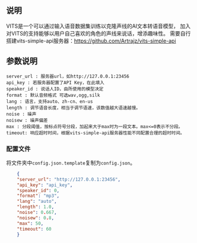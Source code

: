 ## 说明
VITS是一个可以通过输入语音数据集训练以克隆声线的AI文本转语音模型，
加入对VITS的支持能够以用户自己喜欢的角色的声线来说话，增添趣味性。
需要自行搭建vits-simple-api服务器：https://github.com/Artrajz/vits-simple-api

## 参数说明
    server_url : 服务器url，如http://127.0.0.1:23456
    api_key : 若服务器配置了API Key，在此填入
    speaker_id : 说话人ID，由所使用的模型决定
    format : 默认音频格式 可选wav,ogg,silk
    lang : 语言，支持auto、zh-cn、en-us
    length : 调节语音长度，相当于调节语速，该数值越大语速越慢。
    noise : 噪声
    noisew : 噪声偏差
    max : 分段阈值，按标点符号分段，加起来大于max时为一段文本。max<=0表示不分段。
    timeout: 响应超时时间，根据vits-simple-api服务器性能不同配置合理的超时时间。
### 配置文件

将文件夹中`config.json.template`复制为`config.json`。

``` json
    {
    "server_url": "http://127.0.0.1:23456",
    "api_key": "api_key",
    "speaker_id": 0,
    "format": "mp3",
    "lang": "auto",
    "length": 1.0,
    "noise": 0.667,
    "noisew": 0.8,
    "max": 50,
    "timeout": 60
    }
```